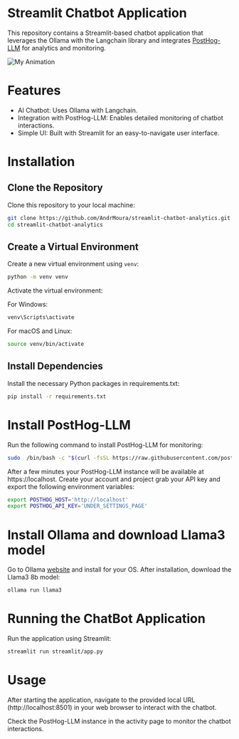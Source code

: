 # Streamlit Chatbot Application

This repository contains a Streamlit-based chatbot application that leverages the Ollama with the Langchain library and integrates [PostHog-LLM](https://github.com/postlang/posthog-llm) for analytics and monitoring. 

![My Animation](img/Animation.gif)

# Features
     
*  AI Chatbot: Uses Ollama with Langchain.
*  Integration with PostHog-LLM: Enables detailed monitoring of chatbot interactions.
*  Simple UI: Built with Streamlit for an easy-to-navigate user interface.

# Installation

## Clone the Repository

Clone this repository to your local machine:

```bash
git clone https://github.com/AndrMoura/streamlit-chatbot-analytics.git
cd streamlit-chatbot-analytics
```

## Create a Virtual Environment

Create a new virtual environment using `venv`:

```bash
python -m venv venv
```

Activate the virtual environment:

For Windows:

```bash
venv\Scripts\activate
```

For macOS and Linux:

```bash
source venv/bin/activate
```

## Install Dependencies

Install the necessary Python packages in requirements.txt:

```bash
pip install -r requirements.txt
```

# Install PostHog-LLM

Run the following command to install PostHog-LLM for monitoring:
```bash
sudo  /bin/bash -c "$(curl -fsSL https://raw.githubusercontent.com/postlang/posthog-llm/HEAD/bin/deploy-hobby)"
```

After a few minutes your PostHog-LLM instance will be available at https://localhost. Create your account and project grab your API key and export the following environment variables:

```bash
export POSTHOG_HOST='http://localhost'
export POSTHOG_API_KEY='UNDER_SETTINGS_PAGE'
```

# Install Ollama and download Llama3 model
Go to Ollama [website](https://ollama.com) and install for your OS. After installation, download the Llama3 8b model:

```bash
ollama run llama3
```

# Running the ChatBot Application
Run the application using Streamlit:

```bash
streamlit run streamlit/app.py
```

# Usage
After starting the application, navigate to the provided local URL (http://localhost:8501) in your web browser to interact with the chatbot.

Check the PostHog-LLM instance in the activity page to monitor the chatbot interactions.